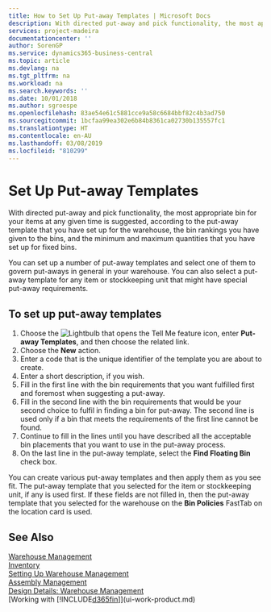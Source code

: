 ```yaml
---
title: How to Set Up Put-away Templates | Microsoft Docs
description: With directed put-away and pick functionality, the most appropriate bin for your items at any given time is suggested, according to the put-away template that you have set up for the warehouse, the bin rankings you have given to the bins, and the minimum and maximum quantities that you have set up for fixed bins.
services: project-madeira
documentationcenter: ''
author: SorenGP
ms.service: dynamics365-business-central
ms.topic: article
ms.devlang: na
ms.tgt_pltfrm: na
ms.workload: na
ms.search.keywords: ''
ms.date: 10/01/2018
ms.author: sgroespe
ms.openlocfilehash: 83ae54e61c5881cce9a58c6684bbf82c4b3ad750
ms.sourcegitcommit: 1bcfaa99ea302e6b84b8361ca02730b135557fc1
ms.translationtype: HT
ms.contentlocale: en-AU
ms.lasthandoff: 03/08/2019
ms.locfileid: "810299"
---
```

# <a name="set-up-put-away-templates"></a>Set Up Put-away Templates
With directed put-away and pick functionality, the most appropriate bin for your items at any given time is suggested, according to the put-away template that you have set up for the warehouse, the bin rankings you have given to the bins, and the minimum and maximum quantities that you have set up for fixed bins.  

You can set up a number of put-away templates and select one of them to govern put-aways in general in your warehouse. You can also select a put-away template for any item or stockkeeping unit that might have special put-away requirements.  

## <a name="to-set-up-put-away-templates"></a>To set up put-away templates  
1.  Choose the ![Lightbulb that opens the Tell Me feature](media/ui-search/search_small.png "Tell me what you want to do") icon, enter **Put-away Templates**, and then choose the related link.  
2.  Choose the **New** action.  
3.  Enter a code that is the unique identifier of the template you are about to create.  
4.  Enter a short description, if you wish.  
5.  Fill in the first line with the bin requirements that you want fulfilled first and foremost when suggesting a put-away.  
6.  Fill in the second line with the bin requirements that would be your second choice to fulfil in finding a bin for put-away. The second line is used only if a bin that meets the requirements of the first line cannot be found.  
7.  Continue to fill in the lines until you have described all the acceptable bin placements that you want to use in the put-away process.  
8.  On the last line in the put-away template, select the **Find Floating Bin** check box.  

You can create various put-away templates and then apply them as you see fit. The put-away template that you selected for the item or stockkeeping unit, if any is used first. If these fields are not filled in, then the put-away template that you selected for the warehouse on the **Bin Policies** FastTab on the location card is used.  

## <a name="see-also"></a>See Also  
[Warehouse Management](warehouse-manage-warehouse.md)  
[Inventory](inventory-manage-inventory.md)  
[Setting Up Warehouse Management](warehouse-setup-warehouse.md)     
[Assembly Management](assembly-assemble-items.md)    
[Design Details: Warehouse Management](design-details-warehouse-management.md)  
[Working with [!INCLUDE[d365fin](includes/d365fin_md.md)]](ui-work-product.md)
